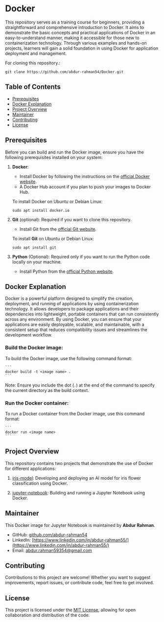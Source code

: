 # Docker

This repository serves as a training course for beginners, providing a straightforward and comprehensive introduction to Docker. It aims to demonstrate the basic concepts and practical applications of Docker in an easy-to-understand manner, making it accessible for those new to containerization technology. Through various examples and hands-on projects, learners will gain a solid foundation in using Docker for application deployment and management.


For cloning this repository.:
```
git clone https://github.com/abdur-rahman54/Docker.git
```

## Table of Contents

- [Prerequisites](#prerequisites)
- [Docker Explanation](#docker-explanation)
- [Project Overview](#project-overview)
- [Maintainer](#maintainer)
- [Contributing](#contributing)
- [License](#license)


## Prerequisites

Before you can build and run the Docker image, ensure you have the following prerequisites installed on your system:

1. __Docker__:
	- Install Docker by following the instructions on the [official Docker website](https://www.docker.com/products/docker-desktop).
	- A Docker Hub account if you plan to push your images to Docker Hub.

	To install Docker on Ubuntu or Debian Linux:
	```
	sudo apt install docker.io
	```
2. __Git__ (optional): Required if you want to clone this repository.
	- Install Git from the [official Git website](https://git-scm.com/book/en/v2/Getting-Started-Installing-Git).

	To install __Git__ on Ubuntu or Debian Linux:
	```
	sudo apt install git
	```

3. __Python__ (Optional): Required only if you want to run the Python code locally on your machine.
	- Install Python from the [official Python website](https://www.python.org/downloads/).
	
## Docker Explanation

Docker is a powerful platform designed to simplify the creation, deployment, and running of applications by using containerization technology. It allows developers to package applications and their dependencies into lightweight, portable containers that can run consistently across any environment. By using Docker, you can ensure that your applications are easily deployable, scalable, and maintainable, with a consistent setup that reduces compatibility issues and streamlines the development workflow.

### Build the Docker image: 

To build the Docker image, use the following command format:
	
	```
	docker build -t <image name> .
	```

Note: Ensure you include the dot (`.`) at the end of the command to specify the current directory as the build context.

### Run the Docker container: 

To run a Docker container from the Docker image, use this command format:

	```
	docker run <image name>
	```
	
## Project Overview

This repository contains two projects that demonstrate the use of Docker for different applications:

1. [iris-model](./iris-model): Developing and deploying an AI model for iris flower classification using Docker.

2. [jupyter-notebook](./jupyter-notebook): Building and running a Jupyter Notebook using Docker.


## Maintainer

This Docker image for Jupyter Notebook is maintained by __Abdur Rahman__.

- GitHub: [github.com/abdur-rahman54](github.com/abdur-rahman54)
- LinkedIn: [https://www.linkedin.com/in/abdur-rahman55/](https://www.linkedin.com/in/abdur-rahman55/)
- Email: abdur.rahman59354@gmail.com

## Contributing

Contributions to this project are welcome! Whether you want to suggest improvements, report issues, or contribute code, feel free to get involved.


## License

This project is licensed under the [MIT License](./LICENSE), allowing for open collaboration and distribution of the code.